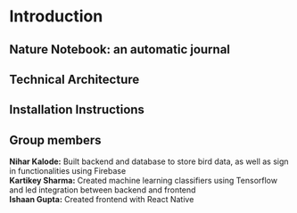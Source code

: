 # Introduction
## Nature Notebook: an automatic journal

## Technical Architecture

## Installation Instructions

## Group members
**Nihar Kalode:** Built backend and database to store bird data, as well as sign in functionalities using Firebase  
**Kartikey Sharma:** Created machine learning classifiers using Tensorflow and led integration between backend and frontend  
**Ishaan Gupta:** Created frontend with React Native
